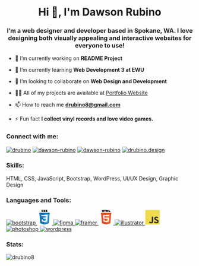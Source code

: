 
<h1 align="center">Hi 👋, I'm Dawson Rubino</h1>
<h3 align="center">I’m a web designer and developer based in Spokane, WA. I love designing both visually appealing and interactive websites for everyone to use! </h3>

- 🔭 I’m currently working on **README Project**

- 🌱 I’m currently learning **Web Development 3 at EWU**

- 👯 I’m looking to collaborate on **Web Design and Development**

- 👨‍💻 All of my projects are available at [Portfolio Website](drubino.webflow.io)

- 📫 How to reach me **drubino8@gmail.com**

- ⚡ Fun fact **I collect vinyl records and love video games.**

<h3 align="left">Connect with me:</h3>
<p align="left">
<a href="https://codepen.io/drubino" target="blank"><img align="center" src="https://raw.githubusercontent.com/rahuldkjain/github-profile-readme-generator/master/src/images/icons/Social/codepen.svg" alt="drubino" height="30" width="40" /></a>
<a href="https://www.linkedin.com/in/dawson-rubino/" target="blank"><img align="center" src="https://raw.githubusercontent.com/rahuldkjain/github-profile-readme-generator/master/src/images/icons/Social/linked-in-alt.svg" alt="dawson-rubino" height="30" width="40" /></a>
<a href="https://www.facebook.com/profile.php?id=100093020917741" target="blank"><img align="center" src="https://raw.githubusercontent.com/rahuldkjain/github-profile-readme-generator/master/src/images/icons/Social/facebook.svg" alt="dawson-rubino" height="30" width="40" /></a>
<a href="https://www.instagram.com/drubino.design/" target="blank"><img align="center" src="https://raw.githubusercontent.com/rahuldkjain/github-profile-readme-generator/master/src/images/icons/Social/instagram.svg" alt="drubino.design" height="30" width="40" /></a>
</p>

<h3 align="left">Skills:</h3>
<p align="left">
HTML, CSS, JavaScript, Bootstrap, WordPress, UI/UX Design, Graphic Design
</p>

<h3 align="left">Languages and Tools:</h3>
<p align="left"> <a href="https://getbootstrap.com" target="_blank" rel="noreferrer"> <img src="https://cdn.jsdelivr.net/gh/devicons/devicon@latest/icons/bootstrap/bootstrap-original-wordmark.svg" alt="bootstrap" width="40" height="40"/> </a> <a href="https://www.w3schools.com/css/" target="_blank" rel="noreferrer"> <img src="https://raw.githubusercontent.com/devicons/devicon/master/icons/css3/css3-original-wordmark.svg" alt="css3" width="40" height="40"/> </a> <a href="https://www.figma.com/" target="_blank" rel="noreferrer"> <img src="https://www.vectorlogo.zone/logos/figma/figma-icon.svg" alt="figma" width="40" height="40"/> </a> <a href="https://www.framer.com/" target="_blank" rel="noreferrer"> <img src="https://www.vectorlogo.zone/logos/framer/framer-icon.svg" alt="framer" width="40" height="40"/> </a> <a href="https://www.w3.org/html/" target="_blank" rel="noreferrer"> <img src="https://raw.githubusercontent.com/devicons/devicon/master/icons/html5/html5-original-wordmark.svg" alt="html5" width="40" height="40"/> </a> <a href="https://www.adobe.com/in/products/illustrator.html" target="_blank" rel="noreferrer"> <img src="https://www.vectorlogo.zone/logos/adobe_illustrator/adobe_illustrator-icon.svg" alt="illustrator" width="40" height="40"/> </a> <a href="https://developer.mozilla.org/en-US/docs/Web/JavaScript" target="_blank" rel="noreferrer"> <img src="https://raw.githubusercontent.com/devicons/devicon/master/icons/javascript/javascript-original.svg" alt="javascript" width="40" height="40"/> </a> <a href="https://www.photoshop.com/en" target="_blank" rel="noreferrer"> <img src="https://cdn.jsdelivr.net/gh/devicons/devicon@latest/icons/photoshop/photoshop-original.svg" alt="photoshop" width="40" height="40"/> </a> <a href="https://wordpress.org/" target="_blank" rel="noreferrer"> <img src="https://cdn.jsdelivr.net/gh/devicons/devicon@latest/icons/wordpress/wordpress-original.svg" alt="wordpress" width="40" height="40"/> </a></p>


<h3 align="left">Stats:</h3>
<p><img align="left" src="https://github-readme-streak-stats.herokuapp.com/?user=drubino8&" alt="drubino8" /></p>
